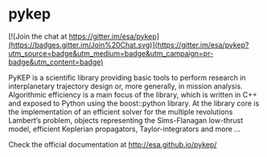 pykep
=====

[![Join the chat at https://gitter.im/esa/pykep](https://badges.gitter.im/Join%20Chat.svg)](https://gitter.im/esa/pykep?utm_source=badge&utm_medium=badge&utm_campaign=pr-badge&utm_content=badge)

PyKEP is a scientific library providing basic tools to perform research in interplanetary trajectory design or, more generally, in mission analysis. Algorithmic efficiency is a main focus of the library, which is written in C++ and exposed to Python using the boost::python library. At the library core is the implementation of an efficient solver for the multiple revolutions Lambert’s problem, objects representing the Sims-Flanagan low-thrust model, efficient Keplerian propagators, Taylor-integrators and more ...

Check the official documentation at http://esa.github.io/pykep/
